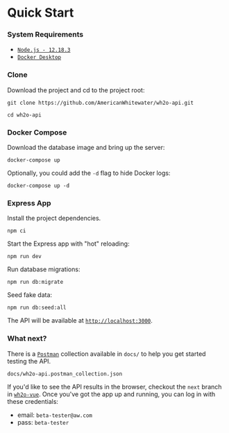 # Quick Start

### System Requirements 

- [`Node.js - 12.18.3`](https://nodejs.org/en/)
- [`Docker Desktop`](https://www.docker.com/products/docker-desktop)

### Clone

Download the project and cd to the project root:

```
git clone https://github.com/AmericanWhitewater/wh2o-api.git 
```

```
cd wh2o-api
```

### Docker Compose

Download the database image and bring up the server:

```
docker-compose up
```

Optionally, you could add the `-d` flag to hide Docker logs:

```
docker-compose up -d
```

### Express App

Install the project dependencies.

```
npm ci
```

Start the Express app with "hot" reloading: 

```
npm run dev
```

Run database migrations:

```
npm run db:migrate
```

Seed fake data: 

```
npm run db:seed:all
```

The API will be available at [`http://localhost:3000`](http://localhost:3000).

### What next?

There is a [`Postman`](https://www.postman.com/) collection available in `docs/` to help you get started testing the API.

```
docs/wh2o-api.postman_collection.json
```

If you'd like to see the API results in the browser, checkout the `next` branch in [`wh2o-vue`](https://github.com/AmericanWhitewater/wh2o-vue). Once you've got the app up and running, you can log in with these credentials:

- email: `beta-tester@aw.com`
- pass: `beta-tester`

